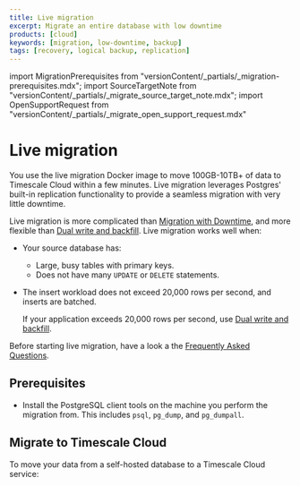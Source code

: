 ```yaml
---
title: Live migration
excerpt: Migrate an entire database with low downtime
products: [cloud]
keywords: [migration, low-downtime, backup]
tags: [recovery, logical backup, replication]
---
```

import MigrationPrerequisites from "versionContent/_partials/_migration-prerequisites.mdx";
import SourceTargetNote from "versionContent/_partials/_migrate_source_target_note.mdx";
import OpenSupportRequest from "versionContent/_partials/_migrate_open_support_request.mdx"

# Live migration

You use the live migration Docker image to move 100GB-10TB+ of data to Timescale Cloud
within a few minutes. Live migration leverages Postgres' built-in replication functionality 
to provide a seamless migration with very little downtime. 

Live migration is more complicated  than [Migration with Downtime][pg-dump-and-restore], and more flexible than
[Dual write and backfill][dual-write-and-backfill]. Live migration works well when:

- Your source database has:
  - Large, busy tables with primary keys.
  - Does not have many `UPDATE` or `DELETE` statements.
- The insert workload does not exceed 20,000 rows per second, and inserts are batched. 

  If your application exceeds 20,000 rows per second, use [Dual write and backfill][dual-write-and-backfill].

Before starting live migration, have a look a the [Frequently Asked Questions][FAQ]. 

## Prerequisites

<MigrationPrerequisites />

- Install the PostgreSQL client tools on the machine you perform the migration from. This includes
  `psql`, `pg_dump`, and `pg_dumpall`.


## Migrate to Timescale Cloud

To move your data from a self-hosted database to a Timescale Cloud service:

<Tabs label="Live migration">

<Tab title="From TimescaleDB">

</Tab>
<Tab title="From PostgreSQL">

</Tab>
<Tab title="From AWS RDS">

</Tab>
</Tabs>

[from-postgres]: /migrate/:currentVersion:/live-migration/live-migration-from-postgres/
[from-timescaledb]: /migrate/:currentVersion:/live-migration/live-migration-from-timescaledb/
[pg-dump-and-restore]: /migrate/:currentVersion:/pg-dump-and-restore/
[dual-write-and-backfill]: /migrate/:currentVersion:/dual-write-and-backfill/
[live-migration-playbook]: /migrate/:currentVersion:/playbooks/rds-timescale-live-migration/
[FAQ]: /migrate/:currentVersion:/troubleshooting
